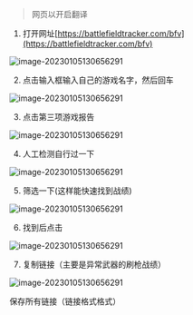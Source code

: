 > 网页以开启翻译

1. 打开网址[https://battlefieldtracker.com/bfv](https://battlefieldtracker.com/bfv)

![image-20230105130656291](C:\Users\21006\Desktop\DOCS\_images\1.png)

2. 点击输入框输入自己的游戏名字，然后回车

![image-20230105130656291](C:\Users\21006\Desktop\DOCS\_images\2.png)

3. 点击第三项游戏报告

![image-20230105130656291](C:\Users\21006\Desktop\DOCS\_images\3.png)

4. 人工检测自行过一下

![image-20230105130656291](C:\Users\21006\Desktop\DOCS\_images\4.png)

5. 筛选一下(这样能快速找到战绩)

![image-20230105130656291](C:\Users\21006\Desktop\DOCS\_images\7.png)

6. 找到后点击

![image-20230105130656291](C:\Users\21006\Desktop\DOCS\_images\5.png)

7. 复制链接（主要是异常武器的刷枪战绩）

![image-20230105130656291](C:\Users\21006\Desktop\DOCS\_images\6.png)

保存所有链接（链接格式格式）